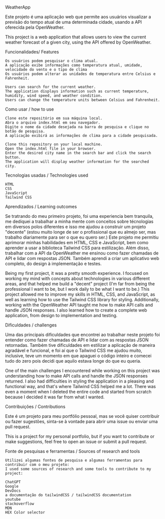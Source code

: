 WeatherApp

Este projeto é uma aplicação web que permite aos usuários visualizar a previsão do tempo atual de uma determinada cidade, usando a API oferecida pela OpenWeather.

This project is a web application that allows users to view the current weather forecast of a given city, using the API offered by OpenWeather.

Funcionalidades/ Features

    Os usuários podem pesquisar o clima atual.
    A aplicação exibe informações como temperatura atual, umidade, velocidade do vento e o tipo de clima
    Os usuários podem alterar as unidades de temperatura entre Celsius e Fahrenheit.

    Users can search for the current weather.
    The application displays information such as current temperature, humidity, wind speed, and weather condition.
    Users can change the temperature units between Celsius and Fahrenheit.


Como usar / how to use

    Clone este repositório em sua máquina local.
    Abra o arquivo index.html em seu navegador.
    Digite o nome da cidade desejada na barra de pesquisa e clique no botão de pesquisa.
    A aplicação exibirá as informações de clima para a cidade pesquisada.

    Clone this repository on your local machine.
    Open the index.html file in your browser.
    Enter the desired city name in the search bar and click the search button.
    The application will display weather information for the searched city.


Tecnologias usadas / Technologies used

    HTML
    CSS
    JavaScript
    Tailwind CSS

Aprendizados / Learning outcomes

  Se tratrando do meu primeiro projeto, foi uma experiencia bem tranquila, me dediquei a trabalhar a minha mente com conceitos sobre técnologias em           diversos polos diferentes e isso me ajudou a construir um projeto "decente" (estou muito longe de ser o profissional que eu almejo ser, mas trabalho       diariamente para ser o que eu quero ser.)
  Este projeto me permitiu aprimorar minhas habilidades em HTML, CSS e JavaScript, bem como aprender a usar a biblioteca Tailwind CSS para estilização.       Além disso, trabalhar com a API da OpenWeather me ensinou como fazer chamadas de API e lidar com respostas JSON. Também aprendi a criar um aplicativo web   completo, do design à implementação e testes.

  Being my first project, it was a pretty smooth experience. I focused on working my mind with concepts about technologies in various different areas,       and that helped me build a "decent" project (I'm far from being the professional I want to be, but I work daily to be what I want to be.)
  This project allowed me to improve my skills in HTML, CSS, and JavaScript, as well as learning how to use the Tailwind CSS library for styling.             Additionally, working with the OpenWeather API taught me how to make API calls and handle JSON responses. I also learned how to create a complete web       application, from design to implementation and testing.


Dificuldades / challenges

   Uma das principais dificuldades que encontrei ao trabalhar neste projeto foi entender como fazer chamadas de API e lidar com as respostas JSON             retornadas. Também tive dificuldades em estilizar a aplicação de maneira agradável e funcional, e foi aí que o Tailwind CSS me ajudou muito, inclusive,     teve um momento em que apaguei o código inteiro e comecei tudo do zero pois decidi que aquilo estava longe do que eu queria.

   One of the main challenges I encountered while working on this project was understanding how to make API calls and handle the JSON responses returned. I    also had difficulties in styling the application in a pleasing and functional way, and that's where Tailwind CSS helped me a lot. There was even a          moment when I deleted the entire code and started from scratch because I decided it was far from what I wanted.


Contribuições  / Contributions

   Este é um projeto para meu portfólio pessoal, mas se você quiser contribuir ou fazer sugestões, sinta-se à vontade para abrir uma issue ou enviar uma      pull request.

   This is a project for my personal portfolio, but if you want to contribute or make suggestions, feel free to open an issue or submit a pull request.


Fonte de pesquisas e ferramentas / Sources of research and tools

    Utilizei algumas fontes de pesquisa e algumas ferramentas para contribuir com o meu projeto:
    I used some sources of research and some tools to contribute to my project:

    ChatGPT
    Google
    DevDocs
    a documentação do tailwindCSS / tailwindCSS documentation
    youtube
    stackoverflow
    MDN
    HEX Color selector
